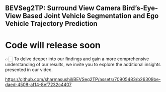 ## BEVSeg2TP: Surround View Camera Bird’s-Eye-View Based Joint Vehicle Segmentation and Ego Vehicle Trajectory Prediction

# Code will release soon 

👉🏻 To delve deeper into our findings and gain a more comprehensive understanding of our results, we invite you to explore the additional insights presented in our video.


https://github.com/sharmasushil/BEVSeg2TP/assets/70905483/b26309be-daed-4508-af14-8ef7232c4407

